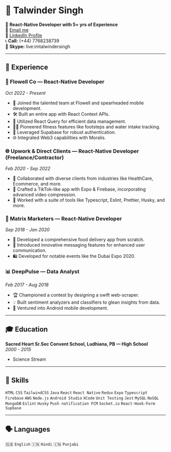# 🚀 Talwinder Singh

📱 **React-Native Developer with 5+ yrs of Experience**  
📧 [Email me](mailto:imtalwindersingh@gmail.com)  
🔗 [LinkedIn Profile](https://www.linkedin.com/in/talwindergrewal/)  
📞 **Call:** (+44) 7768238739  
💬 **Skype:** live:imtalwindersingh  

---

## 🌟 Experience

### 🏢 Flowell Co — React-Native Developer
_Oct 2022 - Present_
- 🚀 Joined the talented team at Flowell and spearheaded mobile development.
- 🛠 Built an entire app with React Context APIs.
- 📡 Utilized React Query for efficient data management.
- 🚴‍♂️ Pioneered fitness features like footsteps and water intake tracking.
- 🔐 Leveraged Supabase for robust authentication.
- 🌐 Integrated Web3 capabilities with Moralis.

### 🌐 Upwork & Direct Clients — React-Native Developer (Freelance/Contractor)
_Feb 2020 - Sep 2022_
- 🤝 Collaborated with diverse clients from industries like HealthCare, Ecommerce, and more.
- 🎥 Crafted a TikTok-like app with Expo & Firebase, incorporating advanced video compression.
- 🔧 Worked with a suite of tools like Typescript, Eslint, Prettier, Husky, and more.

### 🍱 Matrix Marketers — React-Native Developer
_Sep 2018 - Jan 2020_
- 🍔 Developed a comprehensive food delivery app from scratch.
- 💬 Introduced innovative messaging features for enhanced user communication.
- 🛍 Developed for notable events like the Dubai Expo 2020.

### 📊 DeepPulse — Data Analyst
_Feb 2017 - Aug 2018_
- 🏆 Championed a contest by designing a swift web-scraper.
- 💡 Built sentiment analyzers and classifiers to glean insights from data.
- 📱 Ventured into Android mobile development.

---

## 🎓 Education
**Sacred Heart Sr.Sec Convent School, Ludhiana, PB — High School**  
_2000 - 2015_
- Science Stream

---

## 🔧 Skills
`HTML` `CSS` `TailwindCSS` `Java` `React` `React Native` `Redux` `Expo` `Typescript` `Firebase` `AWS` `Node.js` `Android Studio` `XCode` `Unit Testing` `Jest` `MySQL` `NoSQL` `MongoDB` `Eslint` `Husky` `Push notification FCM` `Socket.io` `React-Hook-Form` `Supbase`

---

## 🗣 Languages
🇬🇧 `English` 🇮🇳 `Hindi` 🇮🇳 `Punjabi`
